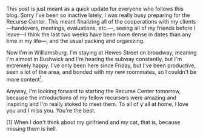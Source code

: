 This post is just meant as a quick update for everyone who follows this blog.
Sorry I've been so inactive lately, I was really busy preparing for the Recurse
Center. This meant finalizing all of the cooperations with my clients—handovers,
meetings, evaluations, etc.—, seeing all of my friends before I leave—I think
the last two weeks have been more dense in dates than any time in my life—, and
the usual packing and organizing.

Now I'm in Williamsburg. I'm staying at Hewes Street on broadway, meaning I'm
almost in Bushwick and I'm hearing the subway constantly, but I'm extremely
happy. I've only been here since Friday, but I've been productive, seen a lot of
the area, and bonded with my new roommates, so I couldn't be more
content[<sup>1</sup>](#1).

Anyway, I'm looking forward to starting the Recurse Center tomorrow, because the
introductions of my fellow recursers were amazing and inspiring and I'm really
stoked to meet them. To all of y'all at home, I love you and I miss you. You're
the best.



<p id="1">[1] When I don't think about my girlfriend and my cat, that is,
because missing them is hell.</p>
